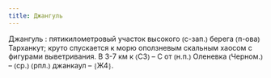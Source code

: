 ```yaml
---
title: Джангуль
---
```


Джангуль
: пятикилометровый участок высокого ⦅с-зап.⦆ берега ⦅п-ова⦆ Тарханкут; круто спускается к морю оползневым скальным хаосом с фигурами выветривания. В 3-7 км к ⦅СЗ⦆ – С от ⦅н.п.⦆ Оленевка ⦅Черном.⦆ – ⦅ср.⦆ ⦅рпл.⦆ джанкаул – ⦃Ж4⦄.
